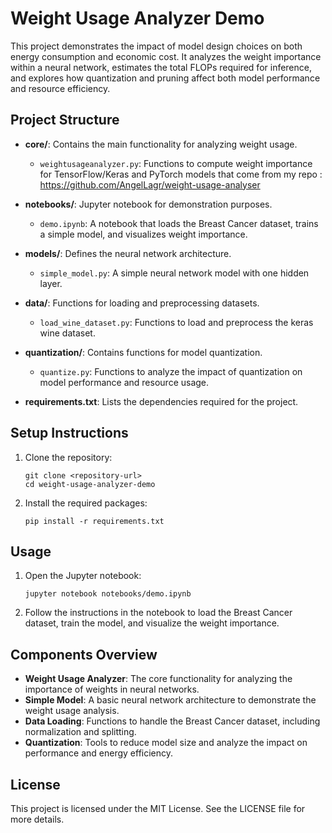 # Weight Usage Analyzer Demo

This project demonstrates the impact of model design choices on both energy consumption and economic cost.
It analyzes the weight importance within a neural network, estimates the total FLOPs required for inference, and explores how quantization and pruning affect both model performance and resource efficiency.

## Project Structure

- **core/**: Contains the main functionality for analyzing weight usage.
  - `weightusageanalyzer.py`: Functions to compute weight importance for TensorFlow/Keras and PyTorch models that come from my repo : https://github.com/AngelLagr/weight-usage-analyser

- **notebooks/**: Jupyter notebook for demonstration purposes.
  - `demo.ipynb`: A notebook that loads the Breast Cancer dataset, trains a simple model, and visualizes weight importance.

- **models/**: Defines the neural network architecture.
  - `simple_model.py`: A simple neural network model with one hidden layer.

- **data/**: Functions for loading and preprocessing datasets.
  - `load_wine_dataset.py`: Functions to load and preprocess the keras wine dataset.

- **quantization/**: Contains functions for model quantization.
  - `quantize.py`: Functions to analyze the impact of quantization on model performance and resource usage.

- **requirements.txt**: Lists the dependencies required for the project.

## Setup Instructions

1. Clone the repository:
   ```
   git clone <repository-url>
   cd weight-usage-analyzer-demo
   ```

2. Install the required packages:
   ```
   pip install -r requirements.txt
   ```

## Usage

1. Open the Jupyter notebook:
   ```
   jupyter notebook notebooks/demo.ipynb
   ```

2. Follow the instructions in the notebook to load the Breast Cancer dataset, train the model, and visualize the weight importance.

## Components Overview

- **Weight Usage Analyzer**: The core functionality for analyzing the importance of weights in neural networks.
- **Simple Model**: A basic neural network architecture to demonstrate the weight usage analysis.
- **Data Loading**: Functions to handle the Breast Cancer dataset, including normalization and splitting.
- **Quantization**: Tools to reduce model size and analyze the impact on performance and energy efficiency.

## License

This project is licensed under the MIT License. See the LICENSE file for more details.

